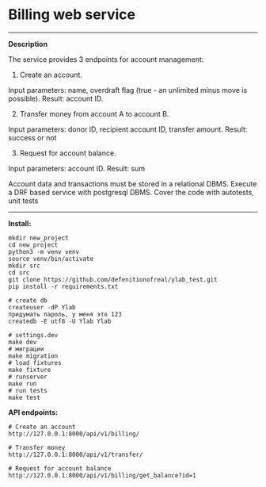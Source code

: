 Billing web service
=====================
***

**Description**

The service provides 3 endpoints for account management:

1. Create an account.

Input parameters: name, overdraft flag (true - an unlimited minus move is possible).
Result: account ID.

2. Transfer money from account A to account B.

Input parameters: donor ID, recipient account ID, transfer amount.
Result: success or not

3. Request for account balance.

Input parameters: account ID. Result: sum

Account data and transactions must be stored in a relational DBMS.
Execute a DRF based service with postgresql DBMS.
Cover the code with autotests, unit tests

***

**Install:**

```
mkdir new_project
cd new_project
python3 -m venv venv
source venv/bin/activate
mkdir src
cd src
git clone https://github.com/defenitionofreal/ylab_test.git
pip install -r requirements.txt

# create db
createuser -dP Ylab
придумать пароль, у меня это 123
createdb -E utf8 -U Ylab Ylab

# settings.dev
make dev
# миграции
make migration
# load fixtures
make fixture
# runserver
make run
# run tests
make test
```


**API endpoints:**

```
# Create an account
http://127.0.0.1:8000/api/v1/billing/

# Transfer money
http://127.0.0.1:8000/api/v1/transfer/

# Request for account balance
http://127.0.0.1:8000/api/v1/billing/get_balance?id=1
```
